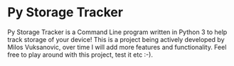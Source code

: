 # Py Storage Tracker
Py Storage Tracker is a Command Line program written in Python 3 to help track storage of your device! This is a project being actively developed by Milos Vuksanovic, over time I will add more features and functionality. Feel free to play around with this project, test it etc :-).
